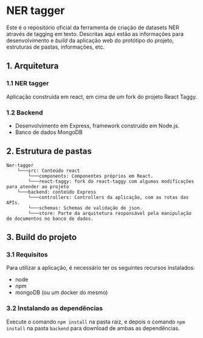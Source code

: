 # NER tagger

Este é o repositório oficial da ferramenta de criação de datasets NER através de tagging em texto. Descritas aqui estão as informações para desenvolvimento e _build_ da aplicação web do protótipo do projeto, estruturas de pastas, informações, etc.

## 1. Arquitetura

### 1.1 NER tagger

Aplicação construída em react, em cima de um fork do projeto React Taggy.

### 1.2 Backend

- Desenvolvimento em Express, framework construído em Node.js.
- Banco de dados MongoDB

## 2. Estrutura de pastas

    Ner-tagger
        └───src: Conteúdo react
    		└───components: Componentes próprios em React.
        	└───react-taggy: fork do react-taggy com algumas modificações para atender ao projeto
        └───backend: conteúdo Express
            └───controllers: Controllers da aplicação, com as rotas das APIs.
            └───schemas: Schemas de validação de json.
            └───store: Parte da arquitetura responsável pela manipulação de documentos no banco de dados.

## 3. Build do projeto

### 3.1 Requisitos

Para utilizar a aplicação, é necessário ter os seguintes recursos instalados:

- node
- npm
- mongoDB (ou um docker do mesmo)

### 3.2 Instalando as dependências

Execute o comando `npm install` na pasta raiz, e depois o comando `npm install` na pasta `backend` para download de ambas as dependências.
